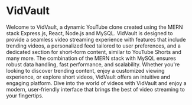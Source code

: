 <h1>VidVault</h1>
Welcome to VidVault, a dynamic YouTube clone created using the MERN stack Express.js, React, Node.js and MySQL. VidVault is designed to provide a seamless video streaming experience with features that include trending videos, a personalized feed tailored to user preferences, and a dedicated section for short-form content, similar to YouTube Shorts and many more. The combination of the MERN stack with MySQL ensures robust data handling, fast performance, and scalability. Whether you're looking to discover trending content, enjoy a customized viewing experience, or explore short videos, VidVault offers an intuitive and engaging platform. Dive into the world of videos with VidVault and enjoy a modern, user-friendly interface that brings the best of video streaming to your fingertips.
